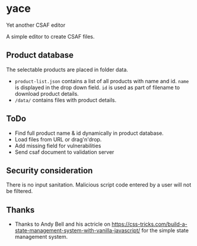# yace
Yet another CSAF editor

A simple editor to create CSAF files.

## Product database

The selectable products are placed in folder data. 

- `product-list.json` contains a list of all products with name and id. `name` is displayed in the drop down field. `id` is used as part of filename to download product details.
- `/data/` contains files with product details.

## ToDo

- Find full product name & id dynamically in product database.
- Load files from URL or drag'n'drop.
- Add missing field for vulnerabilities
- Send csaf document to validation server


## Security consideration

There is no input sanitation. Malicious script code entered by a user will not be filtered. 

## Thanks

- Thanks to Andy Bell and his actricle on https://css-tricks.com/build-a-state-management-system-with-vanilla-javascript/ for the simple state management system.